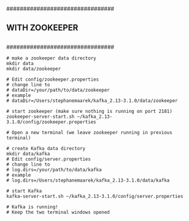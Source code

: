 ################################
##                            ##
##       WITH ZOOKEEPER       ##
##                            ##
################################
```
# make a zookeeper data directory
mkdir data
mkdir data/zookeeper

# Edit config/zookeeper.properties
# change line to 
# dataDir=/your/path/to/data/zookeeper
# example
# dataDir=/Users/stephanemaarek/kafka_2.13-3.1.0/data/zookeeper

# start zookeeper (make sure nothing is running on port 2181)
zookeeper-server-start.sh ~/kafka_2.13-3.1.0/config/zookeeper.properties

# Open a new terminal (we leave zookeeper running in previous terminal)

# create Kafka data directory
mkdir data/kafka
# Edit config/server.properties
# change line to 
# log.dirs=/your/path/to/data/kafka
# example
# log.dirs=/Users/stephanemaarek/kafka_2.13-3.1.0/data/kafka

# start Kafka
kafka-server-start.sh ~/kafka_2.13-3.1.0/config/server.properties

# Kafka is running! 
# Keep the two terminal windows opened
```